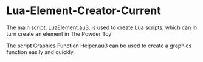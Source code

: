 Lua-Element-Creator-Current
===========================

The main script, LuaElement.au3, is used to create Lua scripts, which can in turn create an element in The Powder Toy

The script Graphics Function Helper.au3 can be used to create a graphics function easily and quickly.
